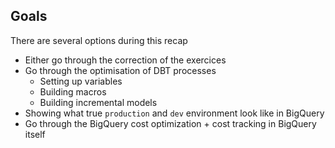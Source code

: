 ## Goals

There are several options during this recap
- Either go through the correction of the exercices
- Go through the optimisation of DBT processes
  - Setting up variables
  - Building macros
  - Building incremental models
- Showing what true `production` and `dev` environment look like in BigQuery
- Go through the BigQuery cost optimization + cost tracking in BigQuery itself
